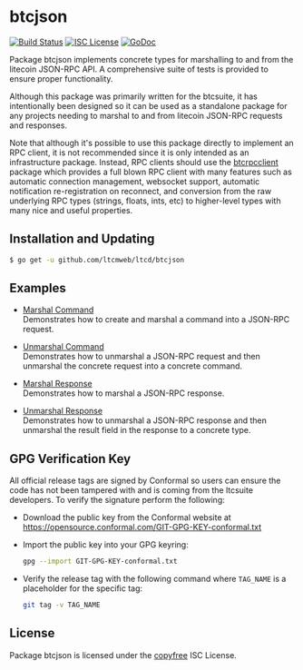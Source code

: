 # btcjson

[![Build Status](https://github.com/ltcsuite/ltcd/workflows/Build%20and%20Test/badge.svg)](https://github.com/ltcsuite/ltcd/actions)
[![ISC License](http://img.shields.io/badge/license-ISC-blue.svg)](http://copyfree.org)
[![GoDoc](https://img.shields.io/badge/godoc-reference-blue.svg)](https://pkg.go.dev/github.com/ltcsuite/ltcd/btcjson)

Package btcjson implements concrete types for marshalling to and from the
litecoin JSON-RPC API. A comprehensive suite of tests is provided to ensure
proper functionality.

Although this package was primarily written for the btcsuite, it has
intentionally been designed so it can be used as a standalone package for any
projects needing to marshal to and from litecoin JSON-RPC requests and responses.

Note that although it's possible to use this package directly to implement an
RPC client, it is not recommended since it is only intended as an infrastructure
package. Instead, RPC clients should use the
[btcrpcclient](https://github.com/roasbeef/btcrpcclient) package which provides
a full blown RPC client with many features such as automatic connection
management, websocket support, automatic notification re-registration on
reconnect, and conversion from the raw underlying RPC types (strings, floats,
ints, etc) to higher-level types with many nice and useful properties.

## Installation and Updating

```bash
$ go get -u github.com/ltcmweb/ltcd/btcjson
```

## Examples

- [Marshal Command](https://pkg.go.dev/github.com/ltcsuite/ltcd/btcjson#example-MarshalCmd)  
  Demonstrates how to create and marshal a command into a JSON-RPC request.

- [Unmarshal Command](https://pkg.go.dev/github.com/ltcsuite/ltcd/btcjson#example-UnmarshalCmd)  
  Demonstrates how to unmarshal a JSON-RPC request and then unmarshal the
  concrete request into a concrete command.

- [Marshal Response](https://pkg.go.dev/github.com/ltcsuite/ltcd/btcjson#example-MarshalResponse)  
  Demonstrates how to marshal a JSON-RPC response.

- [Unmarshal Response](https://pkg.go.dev/github.com/ltcsuite/ltcd/btcjson#example-package--UnmarshalResponse)  
  Demonstrates how to unmarshal a JSON-RPC response and then unmarshal the
  result field in the response to a concrete type.

## GPG Verification Key

All official release tags are signed by Conformal so users can ensure the code
has not been tampered with and is coming from the ltcsuite developers. To
verify the signature perform the following:

- Download the public key from the Conformal website at
  https://opensource.conformal.com/GIT-GPG-KEY-conformal.txt

- Import the public key into your GPG keyring:

  ```bash
  gpg --import GIT-GPG-KEY-conformal.txt
  ```

- Verify the release tag with the following command where `TAG_NAME` is a
  placeholder for the specific tag:
  ```bash
  git tag -v TAG_NAME
  ```

## License

Package btcjson is licensed under the [copyfree](http://copyfree.org) ISC
License.

